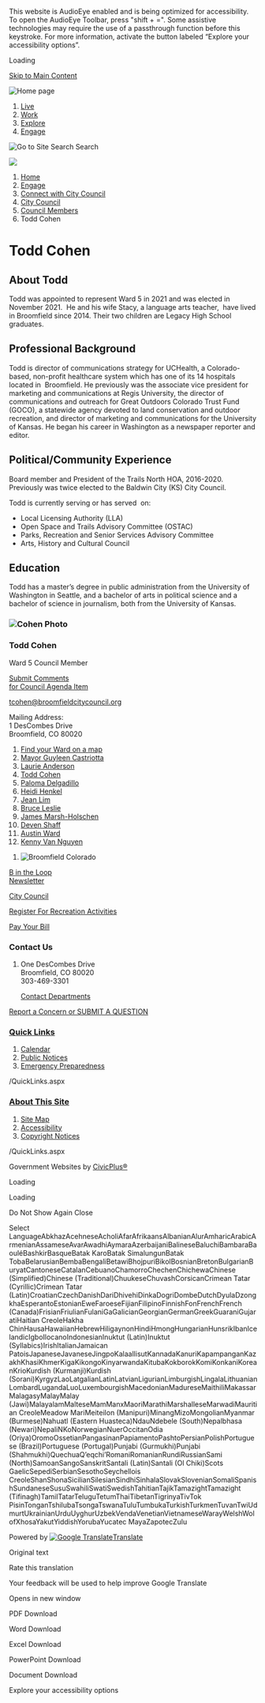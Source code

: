 This website is AudioEye enabled and is being optimized for accessibility. To open the AudioEye Toolbar, press "shift + =". Some assistive technologies may require the use of a passthrough function before this keystroke. For more information, activate the button labeled “Explore your accessibility options”.

Loading

[Skip to Main Content](https://www.broomfield.org/3497/Todd-Cohen/)

![Home page](https://www.broomfield.org/ImageRepository/Document?documentID=40603)

1. [Live](https://www.broomfield.org/3809/Live)
2. [Work](https://www.broomfield.org/3810/Work)
3. [Explore](https://www.broomfield.org/3811/Explore)
4. [Engage](https://www.broomfield.org/3812/Engage)

![Go to Site Search](https://www.broomfield.org/ImageRepository/Document?documentID=40607) Search

![](https://www.broomfield.org/ImageRepository/Document?documentID=40604)

1. [Home](https://www.broomfield.org)
2. [Engage](https://www.broomfield.org/3812/Engage)
3. [Connect with City Council](https://www.broomfield.org/3851/Connect-with-City-Council)
4. [City Council](https://www.broomfield.org/128/City-Council)
5. [Council Members](https://www.broomfield.org/954/Council-Members)
6. Todd Cohen

# Todd Cohen

## About Todd

Todd was appointed to represent Ward 5 in 2021 and was elected in November 2021.  He and his wife Stacy, a language arts teacher,  have lived in Broomfield since 2014. Their two children are Legacy High School graduates.

## Professional Background

Todd is director of communications strategy for UCHealth, a Colorado-based, non-profit healthcare system which has one of its 14 hospitals located in  Broomfield. He previously was the associate vice president for marketing and communications at Regis University, the director of communications and outreach for Great Outdoors Colorado Trust Fund (GOCO), a statewide agency devoted to land conservation and outdoor recreation, and director of marketing and communications for the University of Kansas. He began his career in Washington as a newspaper reporter and editor.

## Political/Community Experience

Board member and President of the Trails North HOA, 2016-2020. Previously was twice elected to the Baldwin City (KS) City Council.

Todd is currently serving or has served  on:

- Local Licensing Authority (LLA)
- Open Space and Trails Advisory Committee (OSTAC)
- Parks, Recreation and Senior Services Advisory Committee
- Arts, History and Cultural Council

## Education

Todd has a master’s degree in public administration from the University of Washington in Seattle, and a bachelor of arts in political science and a bachelor of science in journalism, both from the University of Kansas. 

### ![Cohen Photo](https://www.broomfield.org/ImageRepository/Document?documentId=41871)

### Todd Cohen

Ward 5 Council Member

[Submit Comments  
for Council Agenda Item](https://www.broomfield.org/FormCenter/City-Council-27/Submit-Comments-to-City-Council-for-Agen-119)

[tcohen@broomfieldcitycouncil.org](mailto:tcohen@broomfieldcitycouncil.org)

Mailing Address:  
1 DesCombes Drive  
Broomfield, CO 80020

01. [Find your Ward on a map](https://www.broomfield.org/DocumentCenter/View/2854)
02. [Mayor Guyleen Castriotta](https://www.broomfield.org/2694/Mayor-Guyleen-Castriotta)
03. [Laurie Anderson](https://www.broomfield.org/3038/Laurie-Anderson)
04. [Todd Cohen](https://www.broomfield.org/3497/Todd-Cohen)
05. [Paloma Delgadillo](https://www.broomfield.org/3984/Paloma-Delgadillo)
06. [Heidi Henkel](https://www.broomfield.org/3039/Heidi-Henkel)
07. [Jean Lim](https://www.broomfield.org/3037/Jean-Lim)
08. [Bruce Leslie](https://www.broomfield.org/3609/Bruce-Leslie)
09. [James Marsh-Holschen](https://www.broomfield.org/3611/James-Marsh-Holschen)
10. [Deven Shaff](https://www.broomfield.org/2692/Deven-Shaff)
11. [Austin Ward](https://www.broomfield.org/3610/Austin-Ward)
12. [Kenny Van Nguyen](https://www.broomfield.org/4084/Kenny-Van-Nguyen)

<!--THE END-->

1. ![Broomfield Colorado](https://www.broomfield.org/ImageRepository/Document?documentId=40609)

[B in the Loop  
Newsletter](https://www.broomfield.org/bintheloop)

[City Council](https://www.broomfield.org/128/City-Council)

[Register For Recreation Activities](https://web2.myvscloud.com/wbwsc/cobroomfieldwt.wsc/splash.html)

[Pay Your Bill](https://www.broomfield.org/2348/Pay-Your-Bill)

### Contact Us

1. One DesCombes Drive  
   Broomfield, CO 80020  
   303-469-3301
   
   [Contact Departments](https://www.broomfield.org/833/Departments)

[Report a Concern or SUBMIT A QUESTION](https://www.broomfield.org/FormCenter/Contact-Us-18/Contact-CCOB-General-Information-111)

### [Quick Links](https://www.broomfield.org/QuickLinks.aspx?CID=300)

1. [Calendar](https://www.broomfield.org/calendar.aspx)
2. [Public Notices](https://www.broomfield.org/2340/Public-Notices)
3. [Emergency Preparedness](https://www.broomfield.org/4017/Emergency-Preparedness)

/QuickLinks.aspx

### [About This Site](https://www.broomfield.org/QuickLinks.aspx?CID=301)

1. [Site Map](https://www.broomfield.org/sitemap.aspx)
2. [Accessibility](https://www.broomfield.org/accessibility)
3. [Copyright Notices](https://www.broomfield.org/site/copyright)

/QuickLinks.aspx

Government Websites by [CivicPlus®](https://connect.civicplus.com/referral)

Loading

Loading

Do Not Show Again Close

Select LanguageAbkhazAcehneseAcholiAfarAfrikaansAlbanianAlurAmharicArabicArmenianAssameseAvarAwadhiAymaraAzerbaijaniBalineseBaluchiBambaraBaouléBashkirBasqueBatak KaroBatak SimalungunBatak TobaBelarusianBembaBengaliBetawiBhojpuriBikolBosnianBretonBulgarianBuryatCantoneseCatalanCebuanoChamorroChechenChichewaChinese (Simplified)Chinese (Traditional)ChuukeseChuvashCorsicanCrimean Tatar (Cyrillic)Crimean Tatar (Latin)CroatianCzechDanishDariDhivehiDinkaDogriDombeDutchDyulaDzongkhaEsperantoEstonianEweFaroeseFijianFilipinoFinnishFonFrenchFrench (Canada)FrisianFriulianFulaniGaGalicianGeorgianGermanGreekGuaraniGujaratiHaitian CreoleHakha ChinHausaHawaiianHebrewHiligaynonHindiHmongHungarianHunsrikIbanIcelandicIgboIlocanoIndonesianInuktut (Latin)Inuktut (Syllabics)IrishItalianJamaican PatoisJapaneseJavaneseJingpoKalaallisutKannadaKanuriKapampanganKazakhKhasiKhmerKigaKikongoKinyarwandaKitubaKokborokKomiKonkaniKoreanKrioKurdish (Kurmanji)Kurdish (Sorani)KyrgyzLaoLatgalianLatinLatvianLigurianLimburgishLingalaLithuanianLombardLugandaLuoLuxembourgishMacedonianMadureseMaithiliMakassarMalagasyMalayMalay (Jawi)MalayalamMalteseMamManxMaoriMarathiMarshalleseMarwadiMauritian CreoleMeadow MariMeiteilon (Manipuri)MinangMizoMongolianMyanmar (Burmese)Nahuatl (Eastern Huasteca)NdauNdebele (South)Nepalbhasa (Newari)NepaliNKoNorwegianNuerOccitanOdia (Oriya)OromoOssetianPangasinanPapiamentoPashtoPersianPolishPortuguese (Brazil)Portuguese (Portugal)Punjabi (Gurmukhi)Punjabi (Shahmukhi)QuechuaQʼeqchiʼRomaniRomanianRundiRussianSami (North)SamoanSangoSanskritSantali (Latin)Santali (Ol Chiki)Scots GaelicSepediSerbianSesothoSeychellois CreoleShanShonaSicilianSilesianSindhiSinhalaSlovakSlovenianSomaliSpanishSundaneseSusuSwahiliSwatiSwedishTahitianTajikTamazightTamazight (Tifinagh)TamilTatarTeluguTetumThaiTibetanTigrinyaTivTok PisinTonganTshilubaTsongaTswanaTuluTumbukaTurkishTurkmenTuvanTwiUdmurtUkrainianUrduUyghurUzbekVendaVenetianVietnameseWarayWelshWolofXhosaYakutYiddishYorubaYucatec MayaZapotecZulu

Powered by [![Google Translate](https://www.gstatic.com/images/branding/googlelogo/1x/googlelogo_color_42x16dp.png)Translate](https://translate.google.com)

Original text

Rate this translation

Your feedback will be used to help improve Google Translate

Opens in new window

PDF Download

Word Download

Excel Download

PowerPoint Download

Document Download

Explore your accessibility options